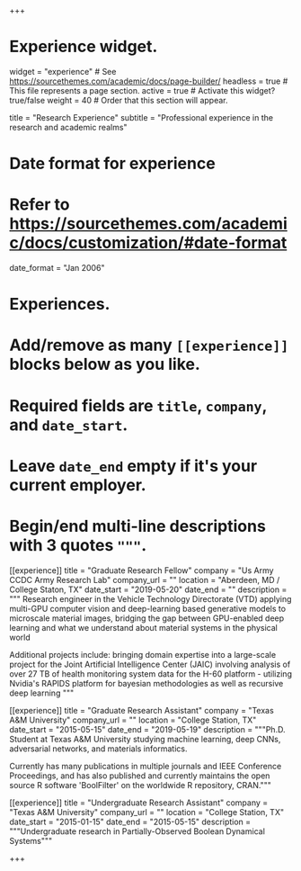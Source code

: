 +++
# Experience widget.
widget = "experience"  # See https://sourcethemes.com/academic/docs/page-builder/
headless = true  # This file represents a page section.
active = true  # Activate this widget? true/false
weight = 40  # Order that this section will appear.

title = "Research Experience"
subtitle = "Professional experience in the research and academic realms"

# Date format for experience
#   Refer to https://sourcethemes.com/academic/docs/customization/#date-format
date_format = "Jan 2006"

# Experiences.
#   Add/remove as many `[[experience]]` blocks below as you like.
#   Required fields are `title`, `company`, and `date_start`.
#   Leave `date_end` empty if it's your current employer.
#   Begin/end multi-line descriptions with 3 quotes `"""`.
[[experience]]
  title = "Graduate Research Fellow"
  company = "Us Army CCDC Army Research Lab"
  company_url = ""
  location = "Aberdeen, MD / College Staton, TX"
  date_start = "2019-05-20"
  date_end = ""
  description = """
  Research engineer in the Vehicle Technology Directorate (VTD) applying multi-GPU computer vision and deep-learning based generative models to microscale material images, bridging the gap between GPU-enabled deep learning and what we understand about material systems in the physical world

  Additional projects include: bringing domain expertise into a large-scale project for the Joint Artificial Intelligence Center (JAIC) involving analysis of over 27 TB of health monitoring system data for the H-60 platform - utilizing Nvidia's RAPIDS platform for bayesian methodologies as well as recursive deep learning
  """

[[experience]]
  title = "Graduate Research Assistant"
  company = "Texas A&M University"
  company_url = ""
  location = "College Station, TX"
  date_start = "2015-05-15"
  date_end = "2019-05-19"
  description = """Ph.D. Student at Texas A&M University studying machine learning, deep CNNs, adversarial networks, and materials informatics.

Currently has many publications in multiple journals and IEEE Conference Proceedings, and has also published and currently maintains the open source R software 'BoolFilter' on the worldwide R repository, CRAN."""

[[experience]]
  title = "Undergraduate Research Assistant"
  company = "Texas A&M University"
  company_url = ""
  location = "College Station, TX"
  date_start = "2015-01-15"
  date_end = "2015-05-15"
  description = """Undergraduate research in Partially-Observed Boolean Dynamical Systems"""

+++
